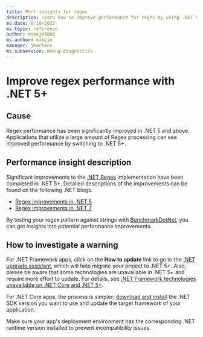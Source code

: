```yaml
---
title: Perf insights for regex
description: Learn how to improve performance for regex by using .NET 5+.
ms.date: 8/10/2022
ms.topic: reference
author: mikejo5000
ms.author: mikejo
manager: jmartens
ms.subservice: debug-diagnostics
---
```


# Improve regex performance with .NET 5+

## Cause

Regex performance has been significantly improved in .NET 5 and above. Applications that utilize a large amount of Regex processing can see improved performance by switching to .NET 5+.

## Performance insight description

Significant improvements to the [.NET Regex](/dotnet/api/system.text.regularexpressions.regex) implementation have been completed in .NET 5+. Detailed descriptions of the improvements can be found on the following .NET blogs.

- [Regex improvements in .NET 5](https://devblogs.microsoft.com/dotnet/regex-performance-improvements-in-net-5/)
- [Regex improvements in .NET 7](https://devblogs.microsoft.com/dotnet/regular-expression-improvements-in-dotnet-7/)

By testing your regex pattern against strings with [BenchmarkDotNet](https://benchmarkdotnet.org/), you can get insights into potential performance improvements.

## How to investigate a warning

For .NET Framework apps, click on the **How to update** link to go to the [.NET upgrade assistant](https://dotnet.microsoft.com/platform/upgrade-assistant), which will help migrate your project to .NET 5+. Also, please be aware that some technologies are unavailable in .NET 5+ and require more effort to update. For details, see [.NET Framework technologies unavailable on .NET Core and .NET 5+](/dotnet/core/porting/net-framework-tech-unavailable).

For .NET Core apps, the process is simpler; [download and install](https://dotnet.microsoft.com/download/dotnet) the .NET SDK version you want to use and update the target framework of your application.

Make sure your app's deployment environment has the corresponding .NET runtime version installed to prevent incompatibility issues.
